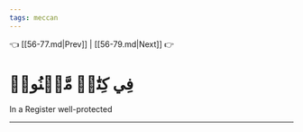 ```yaml
---
tags: meccan
---
```


👈 [[56-77.md|Prev]] | [[56-79.md|Next]] 👉

# فِي كِتَٰبٖ مَّكۡنُونٖ

In a Register well-protected

---

